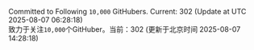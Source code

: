 Committed to Following `10,000` GitHubers. Current: <!-- FOLLOWING_COUNT -->302<!-- FOLLOWING_COUNT --> (Update at UTC <!-- LAST_UPDATED -->2025-08-07 06:28:18<!-- LAST_UPDATED -->)<br>
致力于关注`10,000`个GitHuber。当前：<!-- FOLLOWING_COUNT -->302<!-- FOLLOWING_COUNT --> (更新于北京时间 <!-- LAST_UPDATED_CST -->2025-08-07 14:28:18<!-- LAST_UPDATED_CST -->)
